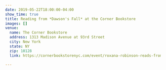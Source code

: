 ```yaml
---
date: 2019-05-22T18:00:00-04:00
show_time: true
title: Reading from *Dawson's Fall* at the Corner Bookstore
images: []
venue:
  name: The Corner Bookstore
  address: 1313 Madison Avenue at 93rd Street
  city: New York
  state: NY
  zip: 10128
  link: https://cornerbookstorenyc.com/event/roxana-robinson-reads-from-her-new-book-dawsons-fall/

---
```

